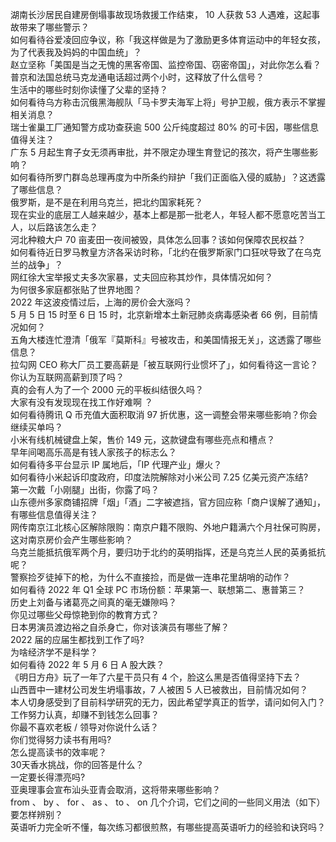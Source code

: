 湖南长沙居民自建房倒塌事故现场救援工作结束， 10 人获救 53 人遇难，这起事故带来了哪些警示？  
如何看待谷爱凌回应争议，称「我这样做是为了激励更多体育运动中的年轻女孩，为了代表我及妈妈的中国血统」？  
赵立坚称「美国是当之无愧的黑客帝国、监控帝国、窃密帝国」，对此你怎么看？  
普京和法国总统马克龙通电话超过两个小时，这释放了什么信号？  
生活中的哪些时刻你读懂了父辈的坚持？  
如何看待乌方称击沉俄黑海舰队「马卡罗夫海军上将」号护卫舰，俄方表示不掌握相关消息？  
瑞士雀巢工厂通知警方成功查获逾 500 公斤纯度超过 80% 的可卡因，哪些信息值得关注？  
广东 5 月起生育子女无须再审批，并不限定办理生育登记的孩次，将产生哪些影响？  
如何看待所罗门群岛总理再度为中所条约辩护「我们正面临入侵的威胁」？这透露了哪些信息？  
俄罗斯，是不是在利用乌克兰，把北约国家耗死？  
现在实业的底层工人越来越少，基本上都是那一批老人，年轻人都不愿意吃苦当工人，以后路该怎么走？  
河北种粮大户 70 亩麦田一夜间被毁，具体怎么回事？该如何保障农民权益？  
如何看待近日罗马教皇方济各采访时称，「北约在俄罗斯家门口狂吠导致了在乌克兰的战争」？  
网红徐大宝举报丈夫多次家暴，丈夫回应称其炒作，具体情况如何？  
为何很多家庭都张贴了世界地图？  
2022 年这波疫情过后，上海的房价会大涨吗？  
5 月 5 日 15 时至 6 日 15 时，北京新增本土新冠肺炎病毒感染者 66 例，目前情况如何？  
五角大楼连忙澄清「俄军『莫斯科』号被攻击，和美国情报无关」，这透露了哪些信息？  
拉勾网 CEO 称大厂员工要高薪是「被互联网行业惯坏了」，如何看待这一言论？你认为互联网高薪到顶了吗？  
真的会有人为了一个 2000 元的平板纠结很久吗？  
大家有没有发现现在找工作好难啊 ？  
如何看待腾讯 Q 币充值大面积取消 97 折优惠，这一调整会带来哪些影响？你会继续买单吗？  
小米有线机械键盘上架，售价 149 元，这款键盘有哪些亮点和槽点？  
早年间喝高乐高是有钱人家孩子的标志么？  
如何看待多平台显示 IP 属地后，「IP 代理产业」爆火？  
如何看待小米起诉印度政府，印度法院解除对小米公司 7.25 亿美元资产冻结?  
第一次戴「小刚腿」出街，你露了吗？  
山东德州多家商铺招牌「烟」「酒」二字被遮挡，官方回应称「商户误解了通知」，有哪些信息值得关注？  
网传南京江北核心区解除限购：南京户籍不限购、外地户籍满六个月社保可购房，这对南京房价会产生哪些影响？  
乌克兰能抵抗俄军两个月，要归功于北约的英明指挥，还是乌克兰人民的英勇抵抗呢？  
警察捡歹徒掉下的枪，为什么不直接捡，而是做一连串花里胡哨的动作？  
如何看待 2022 年 Q1 全球 PC 市场份额：苹果第一、联想第二、惠普第三？  
历史上刘备与诸葛亮之间真的毫无嫌隙吗？  
你见过哪些父母惊艳到你的教育方式？  
日本男演员渡边裕之自杀身亡，你对该演员有哪些了解？  
2022 届的应届生都找到工作了吗?  
为啥经济学不是科学？  
如何看待 2022 年 5 月 6 日 A 股大跌？  
《明日方舟》玩了一年了六星干员只有 4 个，脸这么黑是否值得坚持下去？  
山西晋中一建材公司发生坍塌事故，7 人被困 5 人已被救出，目前情况如何？  
本人切身感受到了目前科学研究的无力，因此希望学真正的哲学，请问如何入门？  
工作努力认真，却赚不到钱怎么回事？  
你最不喜欢老板 / 领导对你说什么话？  
你们觉得努力读书有用吗?  
怎么提高读书的效率呢？  
30天香水挑战，你的回答是什么？  
一定要长得漂亮吗?  
亚奥理事会宣布汕头亚青会取消，这将带来哪些影响？  
from 、 by 、 for 、 as 、 to 、 on 几个介词，它们之间的一些同义用法（如下）要怎样辨别？  
英语听力完全听不懂，每次练习都很煎熬，有哪些提高英语听力的经验和诀窍吗？  
